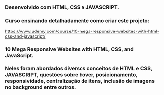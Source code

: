 ### Desenvolvido com HTML, CSS e JAVASCRIPT.

### Curso ensinando detalhadamente como criar este projeto:
https://www.udemy.com/course/10-mega-responsive-websites-with-html-css-and-javascript/

### 10 Mega Responsive Websites with HTML, CSS, and JavaScript.

### Neles foram abordados diversos conceitos de HTML e CSS, JAVASCRIPT, questões sobre hover, posicionamento, responsividade, centralização de itens, inclusão de imagens no background entre outros.